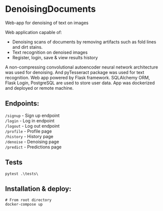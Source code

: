 # DenoisingDocuments
Web-app for denoising of text on images

Web application capable of:
*	Denoising scans of documents by removing artifacts such as fold lines and dirt stains.
*	Text recognition on denoised images
*	Register, login, save & view results history

A non-compressing convolutional autoencoder neural network architecture was used for denoising. And pyTesseract package was used for text recognition. Web app powered by Flask framework. SQLAlchemy ORM, Flask Login, PostgreSQL are used to store user data. App was dockerized and deployed or remote machine. 

## Endpoints:

`/signup`  - Sign up endpoint \
`/login`   - Log in endpoint \
`/logout`  - Log out endpoint \
`/profile` - Profile page \
`/history` - History page \
`/denoise` - Denoising page \
`/predict` - Predictions page 

## Tests 
~~~
pytest .\tests\
~~~

## Installation & deploy:

~~~
# From root directory
docker-compose up 
~~~
